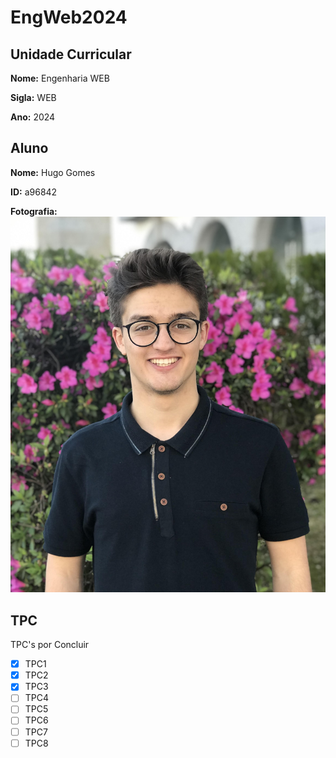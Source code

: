# EngWeb2024

## Unidade Curricular
**Nome:** Engenharia WEB

**Sigla:** WEB

**Ano:** 2024

## Aluno
**Nome:** Hugo Gomes

**ID:** a96842

**Fotografia:** 
![OI](./SouLindo.jpg)


## TPC
TPC's por Concluir
- [X] TPC1
- [X] TPC2
- [X] TPC3
- [ ] TPC4
- [ ] TPC5
- [ ] TPC6
- [ ] TPC7
- [ ] TPC8 